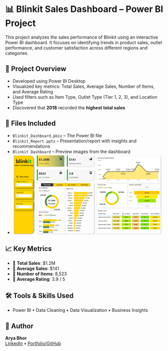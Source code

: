 # 📊 Blinkit Sales Dashboard – Power BI Project

This project analyzes the sales performance of Blinkit using an interactive Power BI dashboard. It focuses on identifying trends in product sales, outlet performance, and customer satisfaction across different regions and categories.

## 🧾 Project Overview
- Developed using Power BI Desktop
- Visualized key metrics: Total Sales, Average Sales, Number of Items, and Average Rating
- Used filters such as Item Type, Outlet Type (Tier 1, 2, 3), and Location Type
- Discovered that **2018** recorded the **highest total sales**

## 📁 Files Included
- `Blinkit_Dashboard.pbix` – The Power BI file
- `Blinkit_Report.pptx` – Presentation/report with insights and recommendations
- `Blinkit Dashboard` – Preview images from the dashboard
- ![Dashboard Overview](Blinkit_Dashboard.png)

## 📈 Key Metrics
- 🔸 **Total Sales**: $1.2M  
- 🔸 **Average Sales**: $141  
- 🔸 **Number of Items**: 8,523  
- 🔸 **Average Rating**: 3.9 / 5

## 🛠️ Tools & Skills Used
- Power BI • Data Cleaning • Data Visualization • Business Insights

## 📌 Author
**Arya Bhor**  
[LinkedIn](https://linkedin.com/in/aryabhor1001) • [Portfolio/GitHub](https://github.com/arya10012)
